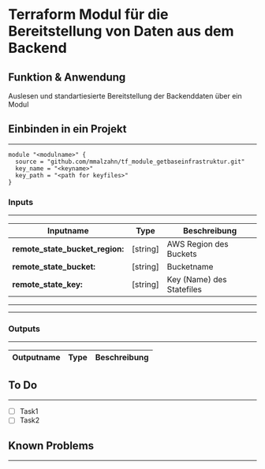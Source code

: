 # Terraform Modul für die Bereitstellung von Daten aus dem Backend

## Funktion & Anwendung

Auslesen und standartiesierte Bereitstellung der Backenddaten über ein Modul

## Einbinden in ein Projekt

---

```HCL
module "<modulname>" {
  source = "github.com/mmalzahn/tf_module_getbaseinfrastruktur.git"
  key_name = "<keyname>"
  key_path = "<path for keyfiles>"
}
```

### Inputs

---

|Inputname|Type|Beschreibung|
|---|---|---|
|**remote_state_bucket_region:** |[string]| AWS Region des Buckets|
|**remote_state_bucket:** |[string]|Bucketname|
|**remote_state_key:** |[string]| Key (Name) des Statefiles|

---
---

### Outputs

---

|Outputname|Type|Beschreibung|
|---|---|---|


## To Do

---

- [ ] Task1
- [ ] Task2

## Known Problems

---
